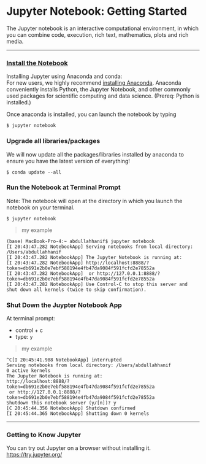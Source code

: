 # Jupyter Notebook:  Getting Started
The Jupyter notebook is an interactive computational environment, in which you can combine code, execution, rich text, mathematics, plots and rich media. 

---

### [Install the Notebook](http://jupyter.readthedocs.io/en/latest/install.html)
Installing Jupyter using Anaconda and conda:  
For new users, we highly recommend [installing Anaconda](https://www.continuum.io/downloads). Anaconda conveniently installs Python, the Jupyter Notebook, and other commonly used packages for scientific computing and data science.  (Prereq: Python is installed.)

Once anaconda is installed, you can launch the notebook by typing
```{bash}
$ jupyter notebook
```

### Upgrade all libraries/packages
We will now update all the packages/libraries installed by anaconda to ensure you have the latest version of everything!

```{bash}
$ conda update --all
```

### Run the Notebook at Terminal Prompt  
Note:  The notebook will open at the directory in which you launch the notebook on your terminal.  
```
$ jupyter notebook
```
>my example
```console
(base) MacBook-Pro-4:~ abdullahhanif$ jupyter notebook
[I 20:43:47.282 NotebookApp] Serving notebooks from local directory: /Users/abdullahhanif
[I 20:43:47.282 NotebookApp] The Jupyter Notebook is running at:
[I 20:43:47.282 NotebookApp] http://localhost:8888/?token=db691e2b0e7ebf588194e4fb47da9084f591fcfd2e78552a
[I 20:43:47.282 NotebookApp]  or http://127.0.0.1:8888/?token=db691e2b0e7ebf588194e4fb47da9084f591fcfd2e78552a
[I 20:43:47.282 NotebookApp] Use Control-C to stop this server and shut down all kernels (twice to skip confirmation).
```

### Shut Down the Juypter Notebook App
At terminal prompt:  
 * control + c
 * type:  `y`
 
>my example 
```console
^C[I 20:45:41.988 NotebookApp] interrupted
Serving notebooks from local directory: /Users/abdullahhanif
0 active kernels
The Jupyter Notebook is running at:
http://localhost:8888/?token=db691e2b0e7ebf588194e4fb47da9084f591fcfd2e78552a
 or http://127.0.0.1:8888/?token=db691e2b0e7ebf588194e4fb47da9084f591fcfd2e78552a
Shutdown this notebook server (y/[n])? y
[C 20:45:44.356 NotebookApp] Shutdown confirmed
[I 20:45:44.365 NotebookApp] Shutting down 0 kernels
```

---

### Getting to Know Jupyter

You can try out Jupyter on a browser without installing it.  
https://try.jupyter.org/

